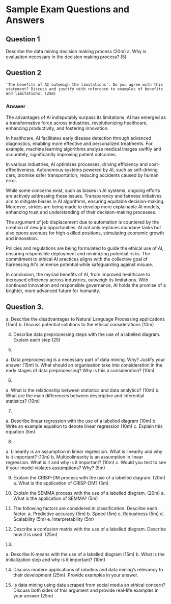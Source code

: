 # Sample Exam Questions and Answers


## Question 1
Describe the data mining decision making process (20m)
a.	Why is evaluation necessary in the decision making process? (5)

## Question 2
	‘The benefits of AI outweigh the limitations’. Do you agree with this statement? Discuss and justify with reference to examples of benefits and limitations. (25m)

### Answer

The advantages of AI indisputably surpass its limitations. AI has emerged as a transformative force across industries, revolutionizing healthcare, enhancing productivity, and fostering innovation.

In healthcare, AI facilitates early disease detection through advanced diagnostics, enabling more effective and personalized treatments. For example, machine learning algorithms analyze medical images swiftly and accurately, significantly improving patient outcomes.

In various industries, AI optimizes processes, driving efficiency and cost-effectiveness. Autonomous systems powered by AI, such as self-driving cars, promise safer transportation, reducing accidents caused by human error.

While some concerns exist, such as biases in AI systems, ongoing efforts are actively addressing these issues. Transparency and fairness initiatives aim to mitigate biases in AI algorithms, ensuring equitable decision-making. Moreover, strides are being made to develop more explainable AI models, enhancing trust and understanding of their decision-making processes.

The argument of job displacement due to automation is countered by the creation of new job opportunities. AI not only replaces mundane tasks but also opens avenues for high-skilled positions, stimulating economic growth and innovation.

Policies and regulations are being formulated to guide the ethical use of AI, ensuring responsible deployment and minimizing potential risks. The commitment to ethical AI practices aligns with the collective goal of harnessing AI's immense potential while safeguarding against misuse.

In conclusion, the myriad benefits of AI, from improved healthcare to increased efficiency across industries, outweigh its limitations. With continued innovation and responsible governance, AI holds the promise of a brighter, more advanced future for humanity.

## Question 3. 

a.	Describe the disadvantages to Natural Language Processing applications (15m)
b.	Discuss potential solutions to the ethical considerations (10m)

4.	Describe data preprocessing steps with the use of a labelled diagram. Explain each step (25)

5.	
a.	Data preprocessing is a necessary part of data mining. Why? Justify your answer (15m)
b.	What should an organisation take into consideration in the early stages of data preprocessing? Why is this a consideration? (10m)

6.	
a.	What is the relationship between statistics and data analytics? (10m)
b.	What are the main differences between descriptive and inferential statistics? (10m)

7.	
a.	Describe linear regression with the use of a labelled diagram (10m)
b.	Write an example equation to denote linear regression (10m)
c.	Explain this equation (5m)

8.	
a.	Linearity is an assumption in linear regression. What is linearity and why is it important? (10m)
b.	Multicolinearity is an assumption in linear regression. What is it and why is it important? (10m)
c.	Would you test to see if your model violates assumptions? Why? (5m)

9.	Explain the CRISP-DM process with the use of a labelled diagram. (20m)
a.	What is the application of CRISP-DM? (5m)

10.	Explain the SEMMA process with the use of a labelled diagram. (20m)
a.	What is the application of SEMMA? (5m)






11.	The following factors are considered in classification. Describe each factor.
a.	Predictive accuracy (5m)
b.	Speed (5m)
c.	Robustness (5m)
d.	Scalability (5m)
e.	Interpretability (5m)

12.	Describe a confusion matrix with the use of a labelled diagram. Describe how it is used. (25m)

13.	
a.	Describe K-means with the use of a labelled diagram (15m)
b.	What is the initialization step and why is it important? (10m)

14.	Discuss modern applications of robotics and data mining’s relevancy to their development (25m). Provide examples in your answer.

15.	Is data mining using data scraped from social media an ethical concern? Discuss both sides of this argument and provide real-life examples in your answer (25m)

